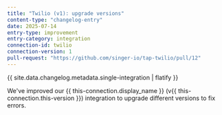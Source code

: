 ```yaml
---
title: "Twilio (v1): upgrade versions"
content-type: "changelog-entry"
date: 2025-07-14
entry-type: improvement
entry-category: integration
connection-id: twilio
connection-version: 1
pull-request: "https://github.com/singer-io/tap-twilio/pull/12"
---
```

{{ site.data.changelog.metadata.single-integration | flatify }}

We've improved our {{ this-connection.display_name }} (v{{ this-connection.this-version }}) integration to upgrade different versions to fix errors.